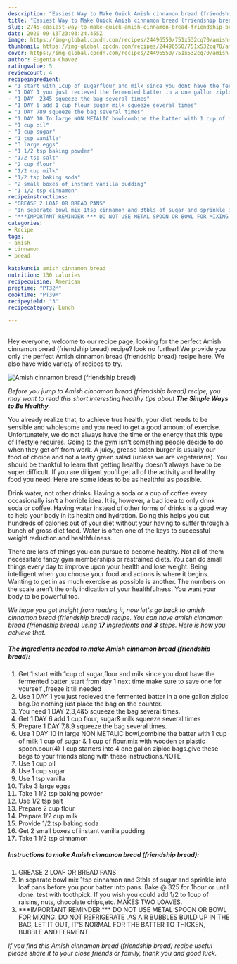 ```yaml
---
description: "Easiest Way to Make Quick Amish cinnamon bread (friendship bread)"
title: "Easiest Way to Make Quick Amish cinnamon bread (friendship bread)"
slug: 2745-easiest-way-to-make-quick-amish-cinnamon-bread-friendship-bread
date: 2020-09-13T23:03:24.455Z
image: https://img-global.cpcdn.com/recipes/24496550/751x532cq70/amish-cinnamon-bread-friendship-bread-recipe-main-photo.jpg
thumbnail: https://img-global.cpcdn.com/recipes/24496550/751x532cq70/amish-cinnamon-bread-friendship-bread-recipe-main-photo.jpg
cover: https://img-global.cpcdn.com/recipes/24496550/751x532cq70/amish-cinnamon-bread-friendship-bread-recipe-main-photo.jpg
author: Eugenia Chavez
ratingvalue: 5
reviewcount: 4
recipeingredient:
- "1 start with 1cup of sugarflour and milk since you dont have the fermented batter start from day 1 next time make sure to save one for yourself freeze it till needed"
- "1 DAY 1 you just recieved the fermented batter in a one gallon ziploc bagDo nothing just place the bag on the counter"
- "1 DAY  2345 squeeze the bag several times"
- "1 DAY 6 add 1 cup flour sugar milk squeeze several times"
- "1 DAY 789 squeeze the bag several times"
- "1 DAY 10 In large NON METALIC bowlcombine the batter with 1 cup of milk 1 cup of sugar  1 cup of flourmix with wooden or plastic spoonpour4 1 cup starters into 4 one gallon ziploc bagsgive these bags to your friends along with these instructionsNOTE"
- "1 cup oil"
- "1 cup sugar"
- "1 tsp vanilla"
- "3 large eggs"
- "1 1/2 tsp baking powder"
- "1/2 tsp salt"
- "2 cup flour"
- "1/2 cup milk"
- "1/2 tsp baking soda"
- "2 small boxes of instant vanilla pudding"
- "1 1/2 tsp cinnamon"
recipeinstructions:
- "GREASE 2 LOAF OR BREAD PANS"
- "In separate bowl mix 1tsp cinnamon and 3tbls of sugar and sprinkle into loaf pans before you pour batter into pans. Bake @ 325 for 1hour or until done. test with toothpick. If you wish you could add 1/2 to 1cup of raisins, nuts, chocolate chips,etc. MAKES TWO LOAVES."
- "***IMPORTANT REMINDER *** DO NOT USE METAL SPOON OR BOWL FOR MIXING. DO NOT REFRIGERATE .AS AIR BUBBLES BUILD UP IN THE BAG, LET IT OUT, IT&#39;S NORMAL FOR THE BATTER TO THICKEN, BUBBLE AND FERMENT."
categories:
- Recipe
tags:
- amish
- cinnamon
- bread

katakunci: amish cinnamon bread 
nutrition: 130 calories
recipecuisine: American
preptime: "PT32M"
cooktime: "PT39M"
recipeyield: "3"
recipecategory: Lunch

---
```

<br>
Hey everyone, welcome to our recipe page, looking for the perfect Amish cinnamon bread (friendship bread) recipe? look no further! We provide you only the perfect Amish cinnamon bread (friendship bread) recipe here. We also have wide variety of recipes to try.
<br>


![Amish cinnamon bread (friendship bread)](https://img-global.cpcdn.com/recipes/24496550/751x532cq70/amish-cinnamon-bread-friendship-bread-recipe-main-photo.jpg)

<i>Before you jump to Amish cinnamon bread (friendship bread) recipe, you may want to read this short interesting healthy tips about <strong>The Simple Ways to Be Healthy</strong>.</i>

You already realize that, to achieve true health, your diet needs to be sensible and wholesome and you need to get a good amount of exercise. Unfortunately, we do not always have the time or the energy that this type of lifestyle requires. Going to the gym isn't something people decide to do when they get off from work. A juicy, grease laden burger is usually our food of choice and not a leafy green salad (unless we are vegetarians). You should be thankful to learn that getting healthy doesn't always have to be super difficult. If you are diligent you'll get all of the activity and healthy food you need. Here are some ideas to be as healthful as possible.

Drink water, not other drinks. Having a soda or a cup of coffee every occasionally isn’t a horrible idea. It is, however, a bad idea to only drink soda or coffee. Having water instead of other forms of drinks is a good way to help your body in its health and hydration. Doing this helps you cut hundreds of calories out of your diet without your having to suffer through a bunch of gross diet food. Water is often one of the keys to successful weight reduction and healthfulness.

There are lots of things you can pursue to become healthy. Not all of them necessitate fancy gym memberships or restrained diets. You can do small things every day to improve upon your health and lose weight. Being intelligent when you choose your food and actions is where it begins. Wanting to get in as much exercise as possible is another. The numbers on the scale aren't the only indication of your healthfulness. You want your body to be powerful too. 


<i>We hope you got insight from reading it, now let's go back to amish cinnamon bread (friendship bread) recipe. You can have amish cinnamon bread (friendship bread) using <strong>17</strong> ingredients and <strong>3</strong> steps. Here is how you achieve that.
</i>

##### The ingredients needed to make Amish cinnamon bread (friendship bread):

1. Get 1 start with 1cup of sugar,flour and milk since you dont have the fermented batter ,start from day 1 next time make sure to save one for yourself ,freeze it till needed
1. Use 1 DAY 1 you just recieved the fermented batter in a one gallon ziploc bag.Do nothing just place the bag on the counter.
1. You need 1 DAY  2,3,4&amp;5 squeeze the bag several times.
1. Get 1 DAY 6 add 1 cup flour, sugar&amp; milk squeeze several times
1. Prepare 1 DAY 7,8,9 squeeze the bag several times.
1. Use 1 DAY 10 In large NON METALIC bowl,combine the batter with 1 cup of milk 1 cup of sugar &amp; 1 cup of flour.mix with wooden or plastic spoon.pour(4) 1 cup starters into 4 one gallon ziploc bags.give these bags to your friends along with these instructions.NOTE
1. Use 1 cup oil
1. Use 1 cup sugar
1. Use 1 tsp vanilla
1. Take 3 large eggs
1. Take 1 1/2 tsp baking powder
1. Use 1/2 tsp salt
1. Prepare 2 cup flour
1. Prepare 1/2 cup milk
1. Provide 1/2 tsp baking soda
1. Get 2 small boxes of instant vanilla pudding
1. Take 1 1/2 tsp cinnamon


##### Instructions to make Amish cinnamon bread (friendship bread):

1. GREASE 2 LOAF OR BREAD PANS
1. In separate bowl mix 1tsp cinnamon and 3tbls of sugar and sprinkle into loaf pans before you pour batter into pans. Bake @ 325 for 1hour or until done. test with toothpick. If you wish you could add 1/2 to 1cup of raisins, nuts, chocolate chips,etc. MAKES TWO LOAVES.
1. ***IMPORTANT REMINDER *** DO NOT USE METAL SPOON OR BOWL FOR MIXING. DO NOT REFRIGERATE .AS AIR BUBBLES BUILD UP IN THE BAG, LET IT OUT, IT&#39;S NORMAL FOR THE BATTER TO THICKEN, BUBBLE AND FERMENT.


<i>If you find this Amish cinnamon bread (friendship bread) recipe useful please share it to your close friends or family, thank you and good luck.</i>
